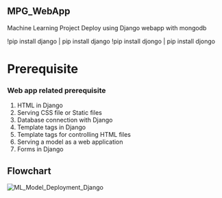 ## MPG_WebApp
Machine Learning Project Deploy using Django webapp with mongodb

!pip install django | pip install django
!pip install djongo | pip install djongo

# Prerequisite

### Web app related prerequisite
1. HTML in Django
2. Serving CSS file or Static files
3. Database connection with Django
4. Template tags in Django
5. Template tags for controlling HTML files
6. Serving a model as a web application
7. Forms in Django

## Flowchart
![ML_Model_Deployment_Django](https://user-images.githubusercontent.com/62986688/115986670-f65bf600-a5ce-11eb-883d-a9935842a665.png)
